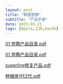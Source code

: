 ```yaml
---
layout: post
title: "韩国登腾"
subtitle: "产品手册"
date: 2023-03-21
tags: [Apple,工具,macOS]
---
```




[01.登腾产品目录.pdf](https://1drv.ms/b/s!Aj-uXPf2VxrXnlwmGDXaKgVsrrw0?e=G8yeXU)







[01.登腾产品目录.pdf](https://carlsonglin-my.sharepoint.com/:b:/g/personal/p_carlsonglin_onmicrosoft_com/ET3wduBVWoZNiuU7OnQjDdUB1-ITxtHE9DppNlPIhENevQ)





[superline修复产品.pdf](https://carlsonglin-my.sharepoint.com/:b:/g/personal/p_carlsonglin_onmicrosoft_com/EZaVJdFJDM9PsWibSroHcusByYACqocPD8WvAaqP9usEnA)





[种植体1代2代.pdf](https://carlsonglin-my.sharepoint.com/:b:/g/personal/p_carlsonglin_onmicrosoft_com/EcV5fmPl5PRNtgxH8Qz-eJoBeEGGLrMoYVhlPl40G13pNA)







